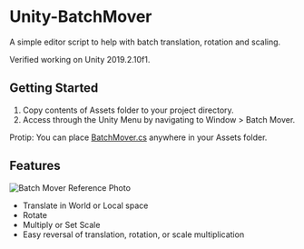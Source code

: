 # Unity-BatchMover
A simple editor script to help with batch translation, rotation and scaling. 

Verified working on Unity 2019.2.10f1.

## Getting Started
1. Copy contents of Assets folder to your project directory.
2. Access through the Unity Menu by navigating to Window > Batch Mover.

Protip: You can place [BatchMover.cs](Assets/Scripts/Editor/BatchMover.cs) anywhere in your Assets folder.

## Features

![Batch Mover Reference Photo](BatchMover.png)

- Translate in World or Local space
- Rotate
- Multiply or Set Scale
- Easy reversal of translation, rotation, or scale multiplication 
